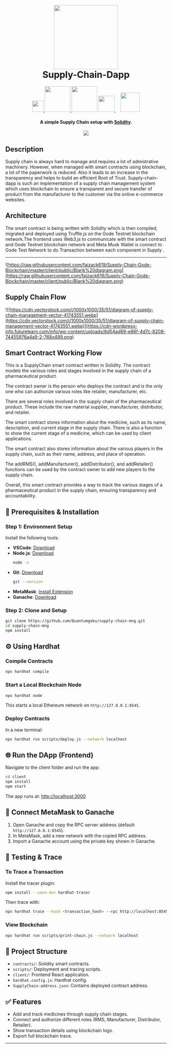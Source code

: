 <h1 align="center">
  <br>
  <a><img src="https://www.mdpi.com/logistics/logistics-03-00005/article_deploy/html/images/logistics-03-00005-g001.png" width="200"></a>
  <br>  
  Supply-Chain-Dapp
  <br>
</h1>

<p align="center">
  
  <a href="https://docs.godechain.com/welcome/">
    <img src="https://s3.coinmarketcap.com/static-gravity/thumbnail/medium/12b1f4d9727b4aab83cd5398bf6e080d.jpg" width="35" height='35'>
  </a>
  <a href="https://soliditylang.org/">
    <img src="https://github.com/rishav4101/eth-supplychain-dapp/blob/main/images/Solidity.svg" width="80">       
  </a>
  <a href="https://reactjs.org/"><img src="https://github.com/rishav4101/eth-supplychain-dapp/blob/main/images/react.png" width="80"></a>
  
  <a href="https://www.trufflesuite.com/">
    <img src="https://github.com/rishav4101/eth-supplychain-dapp/blob/main/images/trufflenew.png" width="50">
  </a>
   &nbsp;&nbsp;&nbsp;
  <a href="https://www.npmjs.com/package/web3">
    <img src="https://github.com/rishav4101/eth-supplychain-dapp/blob/main/images/web3.jpg" width="60">
  </a>
</p>

<h4 align="center">A simple Supply Chain setup with <a href="https://docs.soliditylang.org/en/v0.8.4/" target="_blank">Solidity</a>.</h4>

<p align="center">
  <a >
    <img src="https://img.shields.io/badge/dependencies-up%20to%20date-brightgreen.svg">
       
  </a>
  
</p>


## Description
Supply chain is always hard to manage and requires a lot of admistrative machinery. However, when managed with smart contracts using blockchain, a lot of the paperwork is reduced.
Also it leads to an increase in the transparency and helps to build an efficient Root of Trust. Supply-chain-dapp is such an implementation of a supply chain management system which uses blockchain to ensure a transparent and secure transfer of product from the manufacturer to the customer via the online e-commerce websites. 
## Architecture
The smart contract is being written with Solidity which is then compiled, migrated and deployed using Truffle.js on the Gode Testnet blockchain network.The frontend uses Web3.js to communicate with the smart contract and Gode Testnet blockchain network and Meta Musk Wallet is connect to Gode Test Network to do Transaction between each component in Supply .
****
![https://raw.githubusercontent.com/faizack619/Supply-Chain-Gode-Blockchain/master/client/public/Blank%20diagram.png](https://raw.githubusercontent.com/faizack619/Supply-Chain-Gode-Blockchain/master/client/public/Blank%20diagram.png)

## Supply Chain Flow


![[https://cdn.vectorstock.com/i/1000x1000/35/51/diagram-of-supply-chain-management-vector-41743551.webp](https://cdn.vectorstock.com/i/1000x1000/35/51/diagram-of-supply-chain-management-vector-41743551.webp)](https://cdn-wordpress-info.futurelearn.com/info/wp-content/uploads/8d54ad89-e86f-4d7c-8208-74455976a4a9-2-768x489.png)



## Smart Contract Working Flow

This is a SupplyChain smart contract written in Solidity. The contract models the various roles and stages involved in the supply chain of a pharmaceutical product.

The contract owner is the person who deploys the contract and is the only one who can authorize various roles like retailer, manufacturer, etc.

There are several roles involved in the supply chain of the pharmaceutical product. These include the raw material supplier, manufacturer, distributor, and retailer.

The smart contract stores information about the medicine, such as its name, description, and current stage in the supply chain. There is also a function to show the current stage of a medicine, which can be used by client applications.

The smart contract also stores information about the various players in the supply chain, such as their name, address, and place of operation.

The addRMS(), addManufacturer(), addDistributor(), and addRetailer() functions can be used by the contract owner to add new players to the supply chain.

Overall, this smart contract provides a way to track the various stages of a pharmaceutical product in the supply chain, ensuring transparency and accountability.

## 🚀 Prerequisites & Installation

### Step 1: Environment Setup

Install the following tools:

- **VSCode**: [Download](https://code.visualstudio.com/)
- **Node.js**: [Download](https://nodejs.org/)
  ```bash
  node -v
  ```
- **Git**: [Download](https://git-scm.com/downloads)
  ```bash
  git --version
  ```
- **MetaMask**: [Install Extension](https://metamask.io/)
- **Ganache**: [Download](https://trufflesuite.com/ganache/)

### Step 2: Clone and Setup

```bash
git clone https://github.com/Quantumgoku/supply-chain-mng.git
cd supply-chain-mng
npm install
```

## ⚙️ Using Hardhat

### Compile Contracts

```bash
npx hardhat compile
```

### Start a Local Blockchain Node

```bash
npx hardhat node
```

This starts a local Ethereum network on `http://127.0.0.1:8545`.

### Deploy Contracts

In a new terminal:

```bash
npx hardhat run scripts/deploy.js --network localhost
```

## 🌐 Run the DApp (Frontend)

Navigate to the client folder and run the app:

```bash
cd client
npm install
npm start
```

The app runs at: [http://localhost:3000](http://localhost:3000)

## 🔗 Connect MetaMask to Ganache

1. Open Ganache and copy the RPC server address (default: `http://127.0.0.1:8545`).
2. In MetaMask, add a new network with the copied RPC address.
3. Import a Ganache account using the private key shown in Ganache.

## 🧪 Testing & Trace

### To Trace a Transaction

Install the tracer plugin:

```bash
npm install --save-dev hardhat-tracer
```

Then trace with:

```bash
npx hardhat trace --hash <transaction_hash> --rpc http://localhost:8545
```

### View Blockchain

```bash
npx hardhat run scripts/print-chain.js --network localhost
```

## 📂 Project Structure

- `contracts/`: Solidity smart contracts.
- `scripts/`: Deployment and tracing scripts.
- `client/`: Frontend React application.
- `hardhat.config.js`: Hardhat config.
- `SupplyChain-address.json`: Contains deployed contract address.

## ✅ Features

- Add and track medicines through supply chain stages.
- Connect and authorize different roles (RMS, Manufacturer, Distributor, Retailer).
- Show transaction details using blockchain logs.
- Export full blockchain trace.

---
